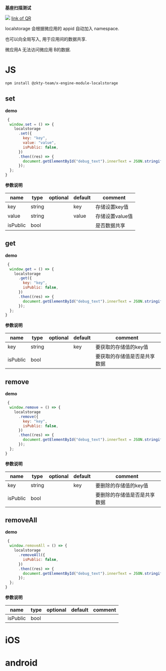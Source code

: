 

**基座扫描测试**
<div id='modulename' style='display:none'>localstorage</div>
<img id='qrimg' src='https://api.qrserver.com/v1/create-qr-code/?size=150x150&data=http://192.168.44.52:3000/docs/modules/all/dist/ui/index.html'></img>
<a id='qrlink' href="about:none">link of QR</a>

localstorage 会根据微应用的 appid 自动加入 namespace.

也可以向全局写入, 用于应用间的数据共享.

微应用A 无法访问微应用 B的数据.








# JS


``` bash
npm install @zkty-team/x-engine-module-localstorage
```



## set



**demo**
``` js
 {
  window.set = () => {
    localstorage
      .set({
        key: "key",
        value: "value",
        isPublic: false,
      })
      .then((res) => {
        document.getElementById("debug_text").innerText = JSON.stringify(res);
      });
  };
}
``` 

	
**参数说明**

| name                        | type      | optional | default   | comment  |
| --------------------------- | --------- | -------- | --------- |--------- |
| key | string |  | key | 存储设置key值 |
| value | string |  | value | 存储设置value值 |
| isPublic | bool |  |  | 是否数据共享 |


## get



**demo**
``` js
 {
  window.get = () => {
    localstorage
      .get({
        key: "key",
        isPublic: false,
      })
      .then((res) => {
        document.getElementById("debug_text").innerText = JSON.stringify(res);
      });
  };
}
``` 

	
**参数说明**

| name                        | type      | optional | default   | comment  |
| --------------------------- | --------- | -------- | --------- |--------- |
| key | string |  | key | 要获取的存储值的key值 |
| isPublic | bool |  |  | 要获取的存储值是否是共享数据 |


## remove



**demo**
``` js
 {
  window.remove = () => {
    localstorage
      .remove({
        key: "key",
        isPublic: false,
      })
      .then((res) => {
        document.getElementById("debug_text").innerText = JSON.stringify(res);
      });
  };
}
``` 

	
**参数说明**

| name                        | type      | optional | default   | comment  |
| --------------------------- | --------- | -------- | --------- |--------- |
| key | string |  | key | 要删除的存储值的key值 |
| isPublic | bool |  |  | 要删除的存储值是否是共享数据 |


## removeAll



**demo**
``` js
 {
  window.removeAll = () => {
    localstorage
      .removeAll({
        isPublic: false,
      })
      .then((res) => {
        document.getElementById("debug_text").innerText = JSON.stringify(res);
      });
  };
}
``` 

	
**参数说明**

| name                        | type      | optional | default   | comment  |
| --------------------------- | --------- | -------- | --------- |--------- |
| isPublic | bool |  |  |  |

    

# iOS


# android


